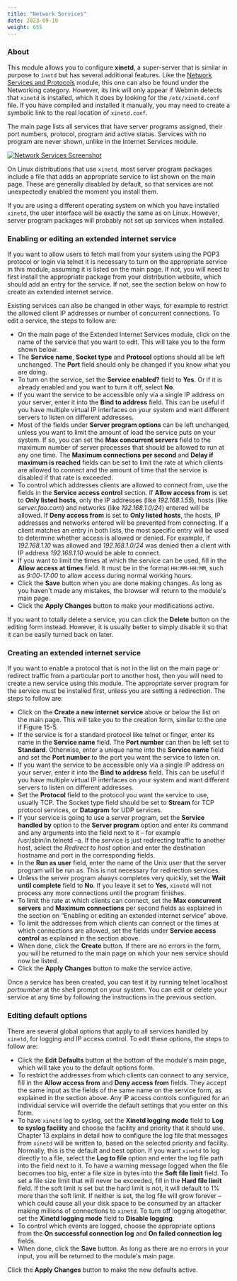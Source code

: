```yaml
---
title: "Network Services"
date: 2023-09-10
weight: 655
---
```


### About
This module allows you to configure **xinetd**, a super-server that is similar in purpose to `inetd` but has several additional features. Like the [Network Services and Protocols](/docs/modules/network-services-and-protocols) module, this one can also be found under the Networking category. However, its link will only appear if Webmin detects that `xinetd` is installed, which it does by looking for the `/etc/xinetd.conf` file. If you have compiled and installed it manually, you may need to create a symbolic link to the real location of `xinetd.conf`. 

The main page lists all services that have server programs assigned, their port numbers, protocol, program and active status. Services with no program are never shown, unlike in the Internet Services module. 

[![](/images/docs/screenshots/modules/light/network-services.png "Network Services Screenshot")](/images/docs/screenshots/modules/light/network-services.png)

On Linux distributions that use `xinetd`, most server program packages include a file that adds an appropriate service to list shown on the main page. These are generally disabled by default, so that services are not unexpectedly enabled the moment you install them. 

If you are using a different operating system on which you have installed `xinetd`, the user interface will be exactly the same as on Linux. However, server program packages will probably not set up services when installed. 

### Enabling or editing an extended internet service
If you want to allow users to fetch mail from your system using the POP3 protocol or login via telnet it is necessary to turn on the appropriate service in this module, assuming it is listed on the main page. If not, you will need to first install the appropriate package from your distribution website, which should add an entry for the service. If not, see the section below on how to create an extended internet service.

Existing services can also be changed in other ways, for example to restrict the allowed client IP addresses or number of concurrent connections. To edit a service, the steps to follow are: 
- On the main page of the Extended Internet Services module, click on the name of the service that you want to edit. This will take you to the form shown below. 
- The **Service name**, **Socket type** and **Protocol** options should all be left unchanged. The **Port** field should only be changed if you know what you are doing. 
- To turn on the service, set the **Service enabled?** field to **Yes**. Or if it is already enabled and you want to turn it off,  select **No**. 
- If you want the service to be accessible only via a single IP address on your server, enter it into the **Bind to address**  field. This can be useful if you have multiple virtual IP interfaces on your system and want different servers to listen on different addresses. 
- Most of the fields under **Server program options** can be left unchanged, unless you want to limit the amount of load the service puts on your system. If so, you can set the **Max concurrent servers** field to the maximum number of server processes that should be allowed to run at any one time. The **Maximum connections per second** and **Delay if maximum is reached** fields can be set to limit the rate at which clients are allowed to connect and the amount of time that the service is disabled if that rate is exceeded. 
- To control which addresses clients are allowed to connect from, use the fields in the **Service access control** section. If **Allow access from** is set to **Only listed hosts**, only the IP addresses (like _192.168.1.55_), hosts (like _server.foo.com_) and networks (like _192.168.1.0/24_) entered will be allowed. If **Deny access from** is set to **Only listed hosts**, the hosts, IP addresses and networks entered will be prevented from connecting. If a client matches an entry in both lists, the most specific entry will be used to determine whether access is allowed or denied. For example, if _192.168.1.10_ was allowed and _192.168.1.0/24_ was denied then a client with IP address _192.168.1.10_ would be able to connect. 
- If you want to limit the times at which the service can be used, fill in the **Allow access at times** field. It must be in the format `HH:MM-HH:MM`, such as _9:00_-_17:00_ to allow access during normal working hours. 
- Click the **Save** button when you are done making changes. As long as you haven't made any mistakes, the browser will return to the module's main page. 
- Click the **Apply Changes** button to make your modifications active. 
 
If you want to totally delete a service, you can click the **Delete** button on the editing form instead. However, it is usually better to simply disable it so that it can be easily turned back on later. 

### Creating an extended internet service
If you want to enable a protocol that is not in the list on the main page or redirect traffic from a particular port to another host, then you will need to create a new service using this module. The appropriate server program for the service must be installed first, unless you are setting a redirection. The steps to follow are: 
- Click on the **Create a new internet service** above or below the list on the main page. This will take you to the creation form, similar to the one if Figure 15-5. 
- If the service is for a standard protocol like telnet or finger, enter its name in the **Service name** field. The **Port number** can then be left set to **Standard**. Otherwise, enter a unique    name into the **Service name** field and set the **Port number** to the port you want the service to listen on. 
- If you want the service to be accessible only via a single IP address on your server, enter it into the **Bind to address** field. This can be useful if you have multiple virtual IP interfaces on your system and want different servers to listen on different addresses. 
- Set the **Protocol** field to the protocol you want the service to use, usually TCP. The Socket type field should be set to **Stream** for TCP protocol services, or **Datagram** for UDP services. 
- If your service is going to use a server program, set the **Service handled by** option to the **Server program** option and enter its command and any arguments into the field next to it – for example /usr/sbin/in.telnetd –a. If the service is just redirecting traffic to another host, select the *Redirect to host* option and enter the destination hostname and port in the corresponding fields. 
- In the **Run as user** field, enter the name of the Unix user that the server program will be run as. This is not necessary for redirection services. 
- Unless the server program always completes very quickly, set the **Wait until complete** field to **No**. If you leave it set to **Yes**, `xinetd` will not process any more connections until the program finishes. 
- To limit the rate at which clients can connect, set the **Max concurrent servers** and **Maximum connections** per second fields as explained in the section on “Enabling or editing an extended internet service” above. 
- To limit the addresses from which clients can connect or the times at which connections are allowed, set the fields under **Service access control** as explained in the section above. 
- When done, click the **Create** button. If there are no errors in the form, you will be returned to the main page on which your new service should now be listed. 
- Click the **Apply Changes** button to make the service active. 

Once a service has been created, you can test it by running telnet localhost _portnumber_ at the shell prompt on your system. You can edit or delete your service at any time by following the instructions in the previous section. 

### Editing default options
There are several global options that apply to all services handled by `xinetd`, for logging and IP access control. To edit these options, the steps to follow are: 
- Click the **Edit Defaults** button at the bottom of the module's main page, which will take you to the default options form. 
- To restrict the addresses from which clients can connect to any service, fill in the **Allow access from** and **Deny access from** fields. They accept the same input as the fields of the  same name on the service form, as explained in the section above. Any IP access controls configured for an individual service will override the default settings that you enter on this form. 
- To have `xinetd` log to syslog, set the **Xinetd logging mode** field to **Log to syslog facility** and choose the facility and priority that it should use. Chapter 13 explains in detail how to configure the log file that messages from `xinetd` will be written to, based on the selected priority and facility. Normally, this is the default and best option. If you want `xinetd` to log directly to a file, select the **Log to file** option and enter the log file path into the field next to it. To have a warning message logged when the file becomes too big, enter a file size in bytes into the **Soft file limit** field. To set a file size limit that will never be exceeded, fill in the **Hard file limit** field. If the soft limit is set but the hard limit is not, it will default to 1% more than the soft limit. If neither is set, the log file will grow forever – which could cause all your disk space to be consumed by an attacker making millions of connections to `xinetd`. To turn off logging altogether, set the **Xinetd logging mode** field to **Disable logging**. 
- To control which events are logged, choose the appropriate options from the **On successful connection log** and **On failed connection log** fields. 
- When done, click the **Save** button. As long as there are no errors in your input, you will be returned to the module's main page. 

Click the **Apply Changes** button to make the new defaults active.

